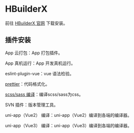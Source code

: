 # HBuilderX

前往 [HBuilderX 官网](https://www.dcloud.io/hbuilderx.html) 下载安装。

## 插件安装

App 云打包：App 打包插件。

App 真机运行：App 开发真机运行。

eslint-plugin-vue：vue 语法检验。

[prettier](https://ext.dcloud.net.cn/plugin?name=formator-prettier)：代码格式化。

[scss/sass 编译](https://ext.dcloud.net.cn/plugin?name=compile-node-sass)：编译scss/sass为css。

SVN 插件：版本管理工具。

uni-app（Vue2） 编译：uni-app（Vue2）编译到各端的编译器。

uni-app（Vue3） 编译：uni-app（Vue3）编译到各端的编译器。
